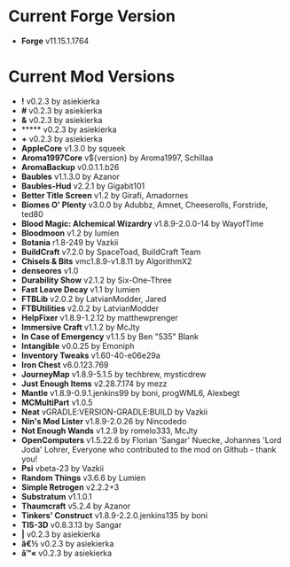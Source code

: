 Current Forge Version
=
- **Forge** v11.15.1.1764

Current Mod Versions
=
- **!** v0.2.3 by asiekierka
- **#** v0.2.3 by asiekierka
- **&** v0.2.3 by asiekierka
- ***** v0.2.3 by asiekierka
- **+** v0.2.3 by asiekierka
- **AppleCore** v1.3.0 by squeek
- **Aroma1997Core** v${version} by Aroma1997, Schillaa
- **AromaBackup** v0.0.1.1.b26
- **Baubles** v1.1.3.0 by Azanor
- **Baubles-Hud** v2.2.1 by Gigabit101
- **Better Title Screen** v1.2 by Girafi, Amadornes
- **Biomes O' Plenty** v3.0.0 by Adubbz, Amnet, Cheeserolls, Forstride, ted80
- **Blood Magic: Alchemical Wizardry** v1.8.9-2.0.0-14 by WayofTime
- **Bloodmoon** v1.2 by lumien
- **Botania** r1.8-249 by Vazkii
- **BuildCraft** v7.2.0 by SpaceToad, BuildCraft Team
- **Chisels & Bits** vmc1.8.9-v1.8.11 by AlgorithmX2
- **denseores** v1.0
- **Durability Show** v2.1.2 by Six-One-Three
- **Fast Leave Decay** v1.1 by lumien
- **FTBLib** v2.0.2 by LatvianModder, Jared
- **FTBUtilities** v2.0.2 by LatvianModder
- **HelpFixer** v1.8.9-1.2.12 by matthewprenger
- **Immersive Craft** v1.1.2 by McJty
- **In Case of Emergency** v1.1.5 by Ben "535" Blank
- **Intangible** v0.0.25 by Emoniph
- **Inventory Tweaks** v1.60-40-e06e29a
- **Iron Chest** v6.0.123.769
- **JourneyMap** v1.8.9-5.1.5 by techbrew, mysticdrew
- **Just Enough Items** v2.28.7.174 by mezz
- **Mantle** v1.8.9-0.9.1.jenkins99 by boni, progWML6, Alexbegt
- **MCMultiPart** v1.0.5
- **Neat** vGRADLE:VERSION-GRADLE:BUILD by Vazkii
- **Nin's Mod Lister** v1.8.9-2.0.26 by Nincodedo
- **Not Enough Wands** v1.2.9 by romelo333, McJty
- **OpenComputers** v1.5.22.6 by Florian 'Sangar' Nuecke, Johannes 'Lord Joda' Lohrer, Everyone who contributed to the mod on Github - thank you!
- **Psi** vbeta-23 by Vazkii
- **Random Things** v3.6.6 by Lumien
- **Simple Retrogen** v2.2.2+3
- **Substratum** v1.1.0.1
- **Thaumcraft** v5.2.4 by Azanor
- **Tinkers' Construct** v1.8.9-2.2.0.jenkins135 by boni
- **TIS-3D** v0.8.3.13 by Sangar
- **|** v0.2.3 by asiekierka
- **â€½** v0.2.3 by asiekierka
- **â™«** v0.2.3 by asiekierka
